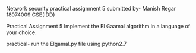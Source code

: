 Network security practical assignment 5
submitted by-
Manish Regar
18074009
CSE(IDD)

Practical Assignment 5
Implement the El Gaamal algorithm in a language of your choice.





practical-
run the Elgamal.py file using python2.7



